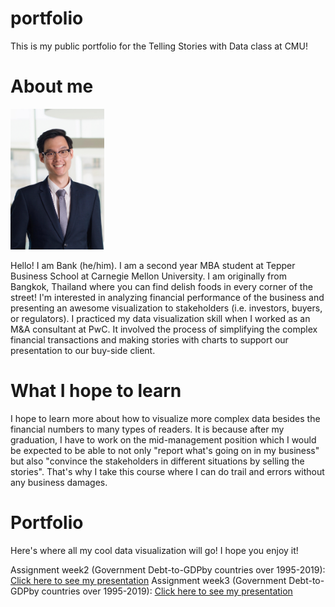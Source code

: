 # portfolio
This is my public portfolio for the Telling Stories with Data class at CMU!

# About me
<img src="Bank.jpg" width="150"/>

Hello! I am Bank (he/him). I am a second year MBA student at Tepper Business School at Carnegie Mellon University. I am originally from Bangkok, Thailand where you can find delish foods in every corner of the street! I'm interested in analyzing financial performance of the business and presenting an awesome visualization to stakeholders (i.e. investors, buyers, or regulators). I practiced my data visualization skill when I worked as an M&A consultant at PwC. It involved the process of simplifying the complex financial transactions and making stories with charts to support our presentation to our buy-side client. 

# What I hope to learn
I hope to learn more about how to visualize more complex data besides the financial numbers to many types of readers. It is because after my graduation, I have to work on the mid-management position which I would be expected to be able to not only "report what's going on in my business" but also "convince the stakeholders in different situations by selling the stories". That's why I take this course where I can do trail and errors without any business damages. 

# Portfolio
Here's where all my cool data visualization will go! I hope you enjoy it!

Assignment week2 (Government Debt-to-GDPby countries over 1995-2019): [Click here to see my presentation](https://tsongpra.github.io/portfolio/Debt-to-GDP2.html)
Assignment week3 (Government Debt-to-GDPby countries over 1995-2019): [Click here to see my presentation](https://tsongpra.github.io/portfolio/Assignment3.html)
